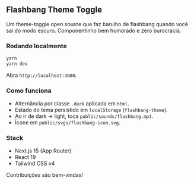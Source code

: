 ## Flashbang Theme Toggle

Um theme-toggle open source que faz barulho de flashbang quando você sai do modo escuro. Componentinho bem humorado e zero burocracia.

### Rodando localmente

```bash
yarn
yarn dev
```

Abra `http://localhost:3000`.

### Como funciona
- Alternância por classe `.dark` aplicada em `html`.
- Estado do tema persistido em `localStorage` (`flashbang-theme`).
- Ao ir de dark -> light, toca `public/sounds/flashbang.mp3`.
- Ícone em `public/svgs/flashbang-icon.svg`.

### Stack
- Next.js 15 (App Router)
- React 19
- Tailwind CSS v4

Contribuições são bem-vindas!
